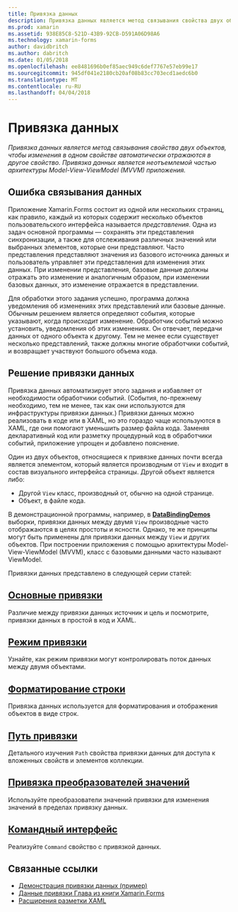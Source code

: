 ```yaml
---
title: Привязка данных
description: Привязка данных является метод связывания свойства двух объектов, чтобы изменения в одном свойстве автоматически отражаются в другое свойство. Привязка данных является неотъемлемой частью архитектуры Model-View-ViewModel (MVVM) приложения.
ms.prod: xamarin
ms.assetid: 938E85C8-521D-43B9-92CB-D591A06D98A6
ms.technology: xamarin-forms
author: davidbritch
ms.author: dabritch
ms.date: 01/05/2018
ms.openlocfilehash: ee8481696b0ef85aec949c6def7767e57eb99e17
ms.sourcegitcommit: 945df041e2180cb20af08b83cc703ecd1aedc6b0
ms.translationtype: MT
ms.contentlocale: ru-RU
ms.lasthandoff: 04/04/2018
---
```

# <a name="data-binding"></a>Привязка данных

_Привязка данных является метод связывания свойства двух объектов, чтобы изменения в одном свойстве автоматически отражаются в другое свойство. Привязка данных является неотъемлемой частью архитектуры Model-View-ViewModel (MVVM) приложения._

## <a name="the-data-linking-problem"></a>Ошибка связывания данных

Приложение Xamarin.Forms состоит из одной или нескольких страниц, как правило, каждый из которых содержит несколько объектов пользовательского интерфейса называется *представления*. Одна из задач основной программы — сохранять эти представления синхронизации, а также для отслеживания различных значений или выбранных элементов, которые они представляют. Часто представления представляют значения из базового источника данных и пользователь управляет эти представления для изменения этих данных. При изменении представления, базовые данные должны отражать это изменение и аналогичным образом, при изменении базовых данных, это изменение отражается в представлении.

Для обработки этого задания успешно, программа должна уведомления об изменениях этих представлений или базовые данные. Обычным решением является определяют события, которые указывают, когда происходит изменение. Обработчик событий можно установить, уведомления об этих изменениях. Он отвечает, передачи данных от одного объекта к другому. Тем не менее если существует несколько представлений, также должны многие обработчики событий, и возвращает участвуют большого объема кода.

## <a name="the-data-binding-solution"></a>Решение привязки данных

Привязка данных автоматизирует этого задания и избавляет от необходимости обработчики событий. (События, по-прежнему необходимо, тем не менее, так как они используются для инфраструктуры привязки данных.) Привязки данных можно реализовать в коде или в XAML, но это гораздо чаще используются в XAML, где они помогают уменьшить размер файла кода. Заменяя декларативный код или разметку процедурный код в обработчики событий, приложение упрощен и добавлено пояснение.

Один из двух объектов, относящиеся к привязке данных почти всегда является элементом, который является производным от `View` и входит в состав визуального интерфейса страницы. Другой объект является либо:

- Другой `View` класс, производный от, обычно на одной странице.
- Объект, в файле кода.

В демонстрационной программы, например, в [ **DataBindingDemos** ](https://developer.xamarin.com/samples/xamarin-forms/DataBindingDemos/) выборки, привязки данных между двумя `View` производные часто отображаются в целях простоты и ясности. Однако, те же принципы могут быть применены для привязки данных между `View` и других объектов. При построении приложения с помощью архитектуры Model-View-ViewModel (MVVM), класс с базовыми данными часто называют ViewModel.

Привязки данных представлено в следующей серии статей:

## <a name="basic-bindingsbasic-bindingsmd"></a>[Основные привязки](basic-bindings.md)

Различие между привязки данных источник и цель и посмотрите, привязки данных в простой в код и XAML.

## <a name="binding-modebinding-modemd"></a>[Режим привязки](binding-mode.md)

Узнайте, как режим привязки могут контролировать поток данных между двумя объектами.

## <a name="string-formattingstring-formattingmd"></a>[Форматирование строки](string-formatting.md)

Привязка данных используется для форматирования и отображения объектов в виде строк.

## <a name="binding-pathbinding-pathmd"></a>[Путь привязки](binding-path.md)

Детального изучения `Path` свойства привязки данных для доступа к вложенных свойств и элементов коллекции.

## <a name="binding-value-convertersconvertersmd"></a>[Привязка преобразователей значений](converters.md)

Используйте преобразователи значений привязки для изменения значений в пределах привязку данных.

## <a name="the-command-interfacecommandingmd"></a>[Командный интерфейс](commanding.md)

Реализуйте `Command` свойство с привязкой данных.



## <a name="related-links"></a>Связанные ссылки

- [Демонстрация привязки данных (пример)](https://developer.xamarin.com/samples/xamarin-forms/DataBindingDemos/)
- [Данные привязки Глава из книги Xamarin.Forms](~/xamarin-forms/creating-mobile-apps-xamarin-forms/summaries/chapter16.md)
- [Расширения разметки XAML](~/xamarin-forms/xaml/markup-extensions/index.md)
